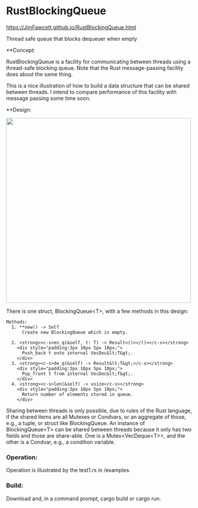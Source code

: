 # RustBlockingQueue

https://JimFawcett.github.io/RustBlockingQueue.html

Thread safe queue that blocks dequeuer when empty

**Concept:

  RustBlockingQueue is a facility for communicating between threads using a thread-safe blocking queue.  Note that
  the Rust message-passing facility does about the same thing.

  This is a nice illustration of how to build a data structure that can be shared between threads.  I intend to compare
  performance of this facility with message passing some time soon.

**Design:

  <img src="https://JimFawcett.github.io/Pictures/BlockingQDiagram.JPG" width="500" />
  
  There is one struct, BlockingQueue&lt;T&gt;, with a few methods in this design:
  
    Methods:
      1. **new() -> Self
          Create new BlockingQueue which is empty.
 
      2. <strong><c-s>en_q(&self, t: T) -> Result<()></()></c-s></strong>
        <div style="padding:3px 10px 5px 10px;">
          Push_back t onto internal VecDec&lt;T&gt;.
        </div>
      3. <strong><c-s>de_q(&self) -> Result&lt;T&gt;</c-s></strong>
        <div style="padding:3px 10px 5px 10px;">
          Pop_front t from internal VecDec&lt;T&gt;.
        </div>
      4. <strong><c-s>len(&self) -> usize</c-s></strong>
        <div style="padding:3px 10px 5px 10px;">
          Return number of elements stored in queue.
        </div>

<t-b>
    Sharing between threads is only possible, due to rules of the Rust language, if the shared items are 
    all Mutexes or Condvars, or an aggregate of those, e.g., a tuple, or struct like BlockingQueue.
  </t-b>
  <t-b>
    An instance of BlockingQueue&lt;T&gt; can be shared between threads because it only has two fields
    and those are share-able.  One is a Mutex&lt;VecDeque&lt;T&gt;&gt;, and the other is a Condvar,
    e.g., a condition variable.
  </t-b>
</t-b>
<div class="clear"></div>
<h3>Operation:</h3>
<t-b class="indent">
  Operation is illustrated by the test1.rs in /examples.
</t-b>
<h3>Build:</h3>
<t-b class="indent">
  Download and, in a command prompt, <c-s>cargo build</c-s> or <c-s>cargo run</c-s>.
</t-b>
